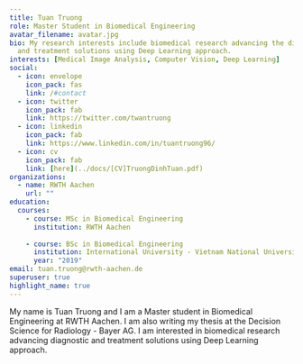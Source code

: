 ```yaml
---
title: Tuan Truong
role: Master Student in Biomedical Engineering
avatar_filename: avatar.jpg
bio: My research interests include biomedical research advancing the diagnostic
  and treatment solutions using Deep Learning approach.
interests: [Medical Image Analysis, Computer Vision, Deep Learning]
social:
  - icon: envelope
    icon_pack: fas
    link: /#contact
  - icon: twitter
    icon_pack: fab
    link: https://twitter.com/twantruong
  - icon: linkedin
    icon_pack: fab
    link: https://www.linkedin.com/in/tuantruong96/
  - icon: cv
    icon_pack: fab
    link: [here](../docs/[CV]TruongDinhTuan.pdf)
organizations:
  - name: RWTH Aachen
    url: ""
education:
  courses:
    - course: MSc in Biomedical Engineering
      institution: RWTH Aachen
      
    - course: BSc in Biomedical Engineering
      institution: International University - Vietnam National University of Ho Chi Minh City
      year: "2019"
email: tuan.truong@rwth-aachen.de
superuser: true
highlight_name: true
---
```

My name is Tuan Truong and I am a Master student in Biomedical Engineering at RWTH Aachen. I am also writing my thesis at the Decision Science for Radiology - Bayer AG. I am interested in biomedical research advancing diagnostic and treatment solutions using Deep Learning approach.
<!-- {{< icon name="download" pack="fas" >}} Download my {{< staticref "uploads/demo_resume.pdf" "newtab" >}}resumé{{< /staticref >}}. -->
